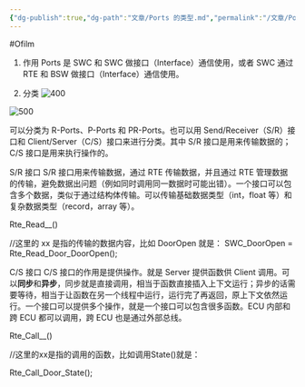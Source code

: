 ```yaml
---
{"dg-publish":true,"dg-path":"文章/Ports 的类型.md","permalink":"/文章/Ports 的类型/","dgEnableSearch":"true","created":"2022-07-19T15:42:01.000+08:00","updated":"2023-11-17T15:42:01.000+08:00"}
---
```


#Ofilm 
1. 作用
Ports 是 SWC 和 SWC 做接口（Interface）通信使用，或者 SWC 通过 RTE 和 BSW 做接口（Interface）通信使用。

2. 分类
![400](/img/user/0.Asset/resource/20230309154122.png)

![500](/img/user/0.Asset/resource/20230309154158.png)

可以分类为 R-Ports、P-Ports 和 PR-Ports。也可以用 Send/Receiver（S/R）接口和 Client/Server（C/S）接口来进行分类。其中 S/R 接口是用来传输数据的；C/S 接口是用来执行操作的。

S/R 接口
S/R 接口用来传输数据，通过 RTE 传输数据，并且通过 RTE 管理数据的传输，避免数据出问题（例如同时调用同一数据时可能出错）。一个接口可以包含多个数据，类似于通过结构体传输。可以传输基础数据类型（int，float 等）和复杂数据类型（record，array 等）。

Rte_Read_<Port>_<Data>()

//这里的 xx 是指的传输的数据内容，比如 DoorOpen 就是：
SWC_DoorOpen = Rte_Read_Door_DoorOpen();
  
C/S 接口
C/S 接口的作用是提供操作。就是 Server 提供函数供 Client 调用。可以**同步**和**异步**，同步就是直接调用，相当于函数直接插入上下文运行；异步的话需要等待，相当于让函数在另一个线程中运行，运行完了再返回，原上下文依然运行。一个接口可以提供多个操作，就是一个接口可以包含很多函数。ECU 内部和跨 ECU 都可以调用，跨 ECU 也是通过外部总线。

Rte_Call_<Port>_<Function>()

//这里的xx是指的调用的函数，比如调用State()就是：

Rte_Call_Door_State();